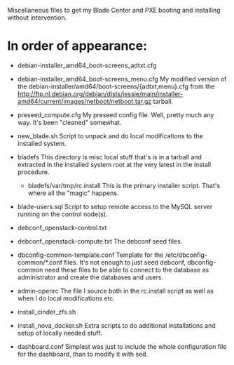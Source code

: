Miscellaneous files to get my Blade Center and
PXE booting and installing without intervention.

In order of appearance:
=======================
* debian-installer_amd64_boot-screens_adtxt.cfg
* debian-installer_amd64_boot-screens_menu.cfg
  My modified version of the 
    debian-installer/amd64/boot-screens/{adtxt,menu}.cfg
  from the http://ftp.nl.debian.org/debian/dists/jessie/main/installer-amd64/current/images/netboot/netboot.tar.gz
  tarball.

* preseed_compute.cfg
  My preseed config file. Well, pretty much any
  way. It's been "cleaned" somewhat.

* new_blade.sh
  Script to unpack and do local modifications
  to the installed system.

* bladefs
  This directory is misc local stuff that's is
  in a tarball and extracted in the installed
  system root at the very latest in the install
  procedure.

  + bladefs/var/tmp/rc.install
    This is the primary installer script. That's
    where all the "magic" happens.

* blade-users.sql
  Script to setup remote access to the MySQL server
  running on the control node(s).

* debconf_openstack-control.txt
* debconf_openstack-compute.txt
  The debconf seed files.

* dbconfig-common-template.conf
  Template for the /etc/dbconfig-common/*.conf files.
  It's not enough to just seed debconf, dbconfig-common
  need these files to be able to connect to the database
  as administrator and create the databases and users.

* admin-openrc
  The file I source both in the rc.install script as well
  as when I do local modifications etc.

* install_cinder_zfs.sh
* install_nova_docker.sh
  Extra scripts to do additional installations and setup
  of locally needed stuff.

* dashboard.conf
  Simplest was just to include the whole configuration file
  for the dashboard, than to modify it with sed.
